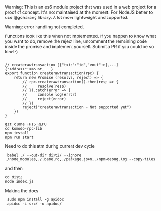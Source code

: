 Warning:  This is an es6 module project that was used in a web project for a proof of concept.  It's not maintained at the moment. For NodeJS better to use @gcharang library. A lot more lightweight and supported.


Warning:  error handling not completed.

Functions look like this when not implemented.  If you happen to know what you want to do, remove the reject line, uncomment the remaining code inside the promise and implement yourself.  Submit a PR if you could be so kind :)
```

// createrawtransaction [{"txid":"id","vout":n},...] {"address":amount,...}
export function createrawtransaction(rpc) {
    return new Promise((resolve, reject) => {
        // rpc.createrawtransaction().then(resp => {
        //     resolve(resp)
        // }).catch(error => {
        //     console.log(error)
        //     reject(error)
        // })
        reject("createrawtransaction - Not supported yet")
    })
}

```



```
git clone THIS_REPO
cd komodo-rpc-lib
npm install
npm run start
```

Need to do this atm during current dev cycle
```
 babel ./ --out-dir dist2/ --ignore ./node_modules,./.babelrc,./package.json,./npm-debug.log --copy-files
```
and then
```
cd dist2
node index.js
```

Making the docs
```
 sudo npm install -g apidoc
 apidoc -i src/ -o apidoc/
```
